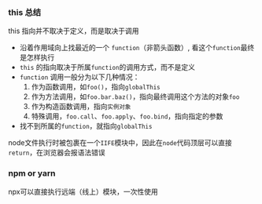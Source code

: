 ### this 总结

this 指向并不取决于定义，而是取决于调用

- 沿着作用域向上找最近的一个 `function`（非箭头函数）, 看这个`function`最终是怎样执行
- `this` 的指向取决于所属`function`的调用方式，而不是定义
- `function` 调用一般分为以下几种情况：
    1. 作为函数调用，如`foo()`，指向`globalThis`
    2. 作为方法调用，如`foo.bar.baz()`，指向最终调用这个方法的对象`foo`
    3. 作为构造函数调用，指向`实例对象`
    4. 特殊调用，`foo.call`、`foo.apply`、`foo.bind`，指向指定的参数
- 找不到所属的`function`，就指向`globalThis`


node文件执行时被包裹在一个`IIFE`模块中，因此在`node`代码顶层可以直接`return`，在浏览器会报语法错误

### npm or yarn 

npx可以直接执行远端（线上）模块，一次性使用